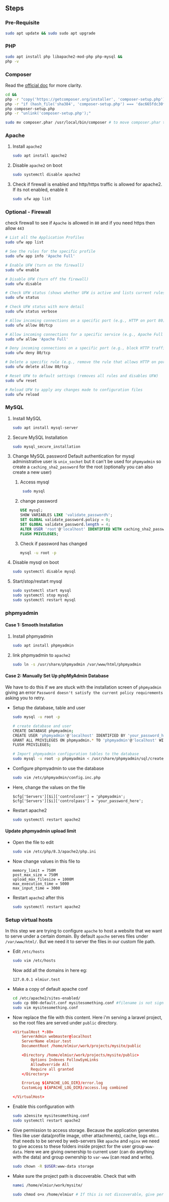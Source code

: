 ## Steps

### Pre-Requisite

```sh
sudo apt update && sudo sudo apt upgrade
```

### PHP

```sh
sudo apt install php libapache2-mod-php php-mysql &&
php -v
```

### Composer

Read the [official doc](https://getcomposer.org/download/) for more clarity.

```sh
cd &&
php -r "copy('https://getcomposer.org/installer', 'composer-setup.php');"
php -r "if (hash_file('sha384', 'composer-setup.php') === 'dac665fdc30fdd8ec78b38b9800061b4150413ff2e3b6f88543c636f7cd84f6db9189d43a81e5503cda447da73c7e5b6') { echo 'Installer verified'; } else { echo 'Installer corrupt'; unlink('composer-setup.php'); } echo PHP_EOL;"
php composer-setup.php
php -r "unlink('composer-setup.php');"

sudo mv composer.phar /usr/local/bin/composer # to move composer.phar to a directory in $PATH
```

### Apache

1. Install `apache2`

   ```sh
   sudo apt install apache2
   ```

1. Disable `apache2` on boot

   ```sh
   sudo systemctl disable apache2
   ```

1. Check if firewall is enabled and http/https traffic is allowed for apache2. If its not enabled, enable it
   ```sh
   sudo ufw app list
   ```

### Optional - Firewall

check firewall to see if `Apache` is allowed in `80` and if you need https then allow `443`

```sh
# List all the Application Profiles
sudo ufw app list

# See the rules for the specific profile
sudo ufw app info 'Apache Full'

# Enable UFW (turn on the firewall)
sudo ufw enable

# Disable UFW (turn off the firewall)
sudo ufw disable

# Check UFW status (shows whether UFW is active and lists current rules)
sudo ufw status

# Check UFW status with more detail
sudo ufw status verbose

# Allow incoming connections on a specific port (e.g., HTTP on port 80)
sudo ufw allow 80/tcp

# Allow incoming connections for a specific service (e.g., Apache Full profile, which includes HTTP and HTTPS)
sudo ufw allow 'Apache Full'

# Deny incoming connections on a specific port (e.g., block HTTP traffic on port 80)
sudo ufw deny 80/tcp

# Delete a specific rule (e.g., remove the rule that allows HTTP on port 80)
sudo ufw delete allow 80/tcp

# Reset UFW to default settings (removes all rules and disables UFW)
sudo ufw reset

# Reload UFW to apply any changes made to configuration files
sudo ufw reload
```

### MySQL

1. Install MySQL
   ```sh
   sudo apt install mysql-server
   ```
1. Secure MySQL Installation
   ```sh
   sudo mysql_secure_installation
   ```
1. Change MySQL password
   Default authentication for mysql administrative user is `unix_socket` but it can't be used for `phpmyadmin` so create a `caching_sha2_password` for the root (optionally you can also create a new user)

   1. Access mysql

      ```sh
       sudo mysql
      ```

   1. change password

      ```sql
      USE mysql;
      SHOW VARIABLES LIKE 'validate_password%';
      SET GLOBAL validate_password.policy = 0;
      SET GLOBAL validate_password.length = 4;
      ALTER USER 'root'@'localhost' IDENTIFIED WITH caching_sha2_password BY 'some';
      FLUSH PRIVILEGES;
      ```

   1. Check if password has changed
      ```sh
      mysql -u root -p
      ```

1. Disable mysql on boot
   ```sh
   sudo systemctl disable mysql
   ```
1. Start/stop/restart mysql
   ```sh
   sudo systemctl start mysql
   sudo systemctl stop mysql
   sudo systemctl restart mysql
   ```

### phpmyadmin

#### Case 1: Smooth Installation

1. Install phpmyadmin

   ```sh
   sudo apt install phpmyadmin
   ```

1. link phpmyadmin to `apache2`

   ```sh
   sudo ln -s /usr/share/phpmyadmin /var/www/html/phpmyadmin
   ```

#### Case 2: Manually Set Up phpMyAdmin Database

We have to do this if we are stuck with the installation screen of `phpmyadmin` giving an error `Password doesn't satisfy the current policy requirements` asking you to retry.

- Setup the database, table and user

  ```sh
  sudo mysql -u root -p

  # create database and user
  CREATE DATABASE phpmyadmin;
  CREATE USER 'phpmyadmin'@'localhost' IDENTIFIED BY 'your_password_here';
  GRANT ALL PRIVILEGES ON phpmyadmin.* TO 'phpmyadmin'@'localhost' WITH GRANT OPTION;
  FLUSH PRIVILEGES;

  # Import phpmyadmin configuration tables to the database
  sudo mysql -u root -p phpmyadmin < /usr/share/phpmyadmin/sql/create_tables.sql
  ```

- Configure phpmyadmin to use the database

  ```sh
  sudo vim /etc/phpmyadmin/config.inc.php
  ```

- Here, change the values on the file

  ```
  $cfg['Servers'][$i]['controluser'] = 'phpmyadmin';
  $cfg['Servers'][$i]['controlpass'] = 'your_password_here';
  ```

- Restart apache2

  ```sh
  sudo systemctl restart apache2
  ```

#### Update phpmyadmin upload limit

- Open the file to edit

  ```sh
  sudo vim /etc/php/8.3/apache2/php.ini
  ```

- Now change values in this file to

  ```
  memory_limit = 750M
  post_max_size = 750M
  upload_max_filesize = 1000M
  max_execution_time = 5000
  max_input_time = 3000
  ```

- Restart `apache2` after this

  ```sh
  sudo systemctl restart apache2
  ```

### Setup virtual hosts

In this step we are trying to configure `apache` to host a website that we want to serve under a certain domain. By default `apache` serves files under `/var/www/html/`. But we need it to server the files in our custom file path.

- Edit `/etc/hosts`

  ```sh
  sudo vim /etc/hosts
  ```

  Now add all the domains in here eg:

  ```
  127.0.0.1 elmiur.test
  ```

- Make a copy of default apache conf

  ```sh
  cd /etc/apache2/sites-enabled/
  sudo cp 000-default.conf mysitesomething.conf #filename is not significant
  sudo vim mysitesomething.conf
  ```

- Now replace the file with this content. Here i'm serving a laravel project, so the root files are served under `public` directory.

  ```conf
  <VirtualHost *:80>
      ServerAdmin webmaster@localhost
      ServerName elmiur.test
      DocumentRoot /home/elmiur/work/projects/mysite/public

      <Directory /home/elmiur/work/projects/mysite/public>
          Options Indexes FollowSymLinks
          AllowOverride All
          Require all granted
      </Directory>

      ErrorLog ${APACHE_LOG_DIR}/error.log
      CustomLog ${APACHE_LOG_DIR}/access.log combined

  </VirtualHost>
  ```

- Enable this configuration with

  ```sh
  sudo a2ensite mysitesomething.conf
  sudo systemctl restart apache2
  ```

- Give permission to access storage. Because the application generates files like user data(profile image, other attachments), cache, logs etc... that needs to be served by web-servers like `apache` and `nginx` we need to give access to these folders inside project for the user group `www-data`. Here we are giving ownership to current user (can do anything with the data) and group ownership to `var-www` (can read and write).

  ```sh
  sudo chown -R $USER:www-data storage
  ```

- Make sure the project path is discoverable. Check that with

  ```sh
  namei /home/elmiur/work/mysite/

  sudo chmod o+x /home/elmiur # If this is not discoverable, give persmission to the path with
  ```
